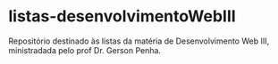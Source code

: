 # listas-desenvolvimentoWebIII
Repositório destinado às listas da matéria de Desenvolvimento Web III, ministradada pelo prof Dr. Gerson Penha.
